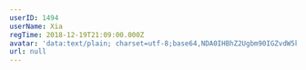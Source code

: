 ```yaml
---
userID: 1494
userName: Xia
regTime: 2018-12-19T21:09:00.000Z
avatar: 'data:text/plain; charset=utf-8;base64,NDA0IHBhZ2Ugbm90IGZvdW5kCg=='
url: null
---
```



